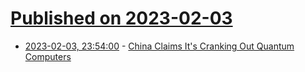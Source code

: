 # [Published on 2023-02-03](index.md)

* [2023-02-03, 23:54:00](https://soylentnews.org/article.pl?sid=23/02/02/1932224&from=rss) - [China Claims It's Cranking Out Quantum Computers](https://soylentnews.org/article.pl?sid=23/02/02/1932224&from=rss)
